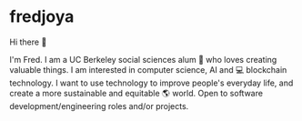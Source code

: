 # fredjoya

Hi there :wave:

I'm Fred. I am a UC Berkeley social sciences alum :bear: who loves creating valuable things. I am interested in computer science, AI and :computer: blockchain technology. I want to use technology to improve people's everyday life, and create a more sustainable and equitable :earth_americas: world. Open to software development/engineering roles and/or projects.

